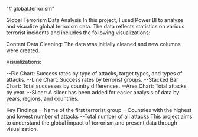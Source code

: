 "# global.terrorism" 

Global Terrorism Data Analysis
In this project, I used Power BI to analyze and visualize global terrorism data. The data reflects statistics on various terrorist incidents and includes the following visualizations:

Content
Data Cleaning: The data was initially cleaned and new columns were created.

Visualizations:

--Pie Chart: Success rates by type of attacks, target types, and types of attacks.
--Line Chart: Success rates by terrorist groups.
--Stacked Bar Chart: Total successes by country differences.
--Area Chart: Total attacks by year.
--Slicer: A slicer has been added for easier analysis of data by years, regions, and countries.

 Key Findings
--Name of the first terrorist group
--Countries with the highest and lowest number of attacks
--Total number of all attacks
This project aims to understand the global impact of terrorism and present data through visualization.
